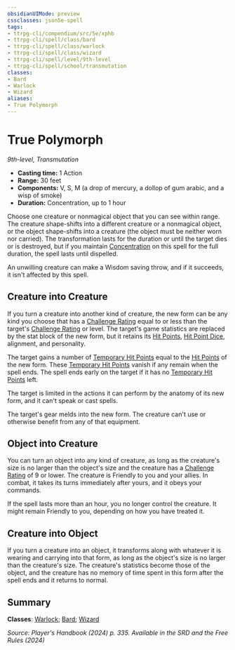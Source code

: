```yaml
---
obsidianUIMode: preview
cssclasses: json5e-spell
tags:
- ttrpg-cli/compendium/src/5e/xphb
- ttrpg-cli/spell/class/bard
- ttrpg-cli/spell/class/warlock
- ttrpg-cli/spell/class/wizard
- ttrpg-cli/spell/level/9th-level
- ttrpg-cli/spell/school/transmutation
classes:
- Bard
- Warlock
- Wizard
aliases:
- True Polymorph
---
```

# True Polymorph
*9th-level, Transmutation*  


- **Casting time:** 1 Action
- **Range:** 30 feet
- **Components:** V, S, M (a drop of mercury, a dollop of gum arabic, and a wisp of smoke)
- **Duration:** Concentration, up to 1 hour

Choose one creature or nonmagical object that you can see within range. The creature shape-shifts into a different creature or a nonmagical object, or the object shape-shifts into a creature (the object must be neither worn nor carried). The transformation lasts for the duration or until the target dies or is destroyed, but if you maintain [Concentration](/3-Mechanics/CLI/conditions.md#Concentration) on this spell for the full duration, the spell lasts until dispelled.

An unwilling creature can make a Wisdom saving throw, and if it succeeds, it isn't affected by this spell.

## Creature into Creature

If you turn a creature into another kind of creature, the new form can be any kind you choose that has a [Challenge Rating](/3-Mechanics/CLI/variant-rules/challenge-rating-xphb.md) equal to or less than the target's [Challenge Rating](/3-Mechanics/CLI/variant-rules/challenge-rating-xphb.md) or level. The target's game statistics are replaced by the stat block of the new form, but it retains its [Hit Points](/3-Mechanics/CLI/variant-rules/hit-points-xphb.md), [Hit Point Dice](/3-Mechanics/CLI/variant-rules/hit-point-dice-xphb.md), alignment, and personality.

The target gains a number of [Temporary Hit Points](/3-Mechanics/CLI/variant-rules/temporary-hit-points-xphb.md) equal to the [Hit Points](/3-Mechanics/CLI/variant-rules/hit-points-xphb.md) of the new form. These [Temporary Hit Points](/3-Mechanics/CLI/variant-rules/temporary-hit-points-xphb.md) vanish if any remain when the spell ends. The spell ends early on the target if it has no [Temporary Hit Points](/3-Mechanics/CLI/variant-rules/temporary-hit-points-xphb.md) left.

The target is limited in the actions it can perform by the anatomy of its new form, and it can't speak or cast spells.

The target's gear melds into the new form. The creature can't use or otherwise benefit from any of that equipment.

## Object into Creature

You can turn an object into any kind of creature, as long as the creature's size is no larger than the object's size and the creature has a [Challenge Rating](/3-Mechanics/CLI/variant-rules/challenge-rating-xphb.md) of 9 or lower. The creature is Friendly to you and your allies. In combat, it takes its turns immediately after yours, and it obeys your commands.

If the spell lasts more than an hour, you no longer control the creature. It might remain Friendly to you, depending on how you have treated it.

## Creature into Object

If you turn a creature into an object, it transforms along with whatever it is wearing and carrying into that form, as long as the object's size is no larger than the creature's size. The creature's statistics become those of the object, and the creature has no memory of time spent in this form after the spell ends and it returns to normal.

## Summary

**Classes**: [Warlock](/3-Mechanics/CLI/lists/list-spells-classes-warlock.md); [Bard](/3-Mechanics/CLI/lists/list-spells-classes-bard.md); [Wizard](/3-Mechanics/CLI/lists/list-spells-classes-wizard.md)

*Source: Player's Handbook (2024) p. 335. Available in the <span title='Systems Reference Document (5.2)'>SRD</span> and the Free Rules (2024)*